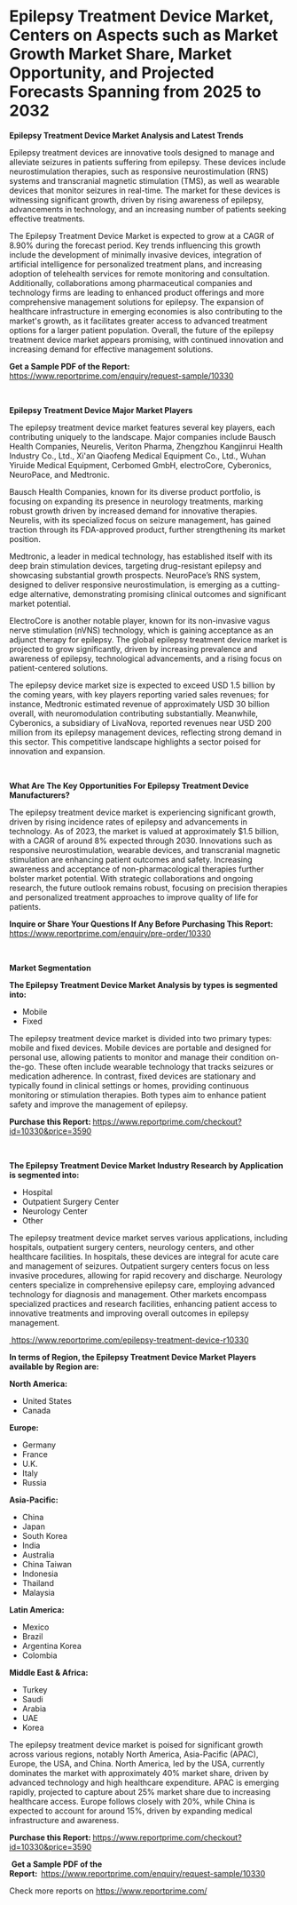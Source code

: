 <p><h1>Epilepsy Treatment Device Market, Centers on Aspects such as Market Growth Market Share, Market Opportunity, and Projected Forecasts Spanning from 2025 to 2032</h1></p><p><strong>Epilepsy Treatment Device Market Analysis and Latest Trends</strong></p>
<p><p>Epilepsy treatment devices are innovative tools designed to manage and alleviate seizures in patients suffering from epilepsy. These devices include neurostimulation therapies, such as responsive neurostimulation (RNS) systems and transcranial magnetic stimulation (TMS), as well as wearable devices that monitor seizures in real-time. The market for these devices is witnessing significant growth, driven by rising awareness of epilepsy, advancements in technology, and an increasing number of patients seeking effective treatments.</p><p>The Epilepsy Treatment Device Market is expected to grow at a CAGR of 8.90% during the forecast period. Key trends influencing this growth include the development of minimally invasive devices, integration of artificial intelligence for personalized treatment plans, and increasing adoption of telehealth services for remote monitoring and consultation. Additionally, collaborations among pharmaceutical companies and technology firms are leading to enhanced product offerings and more comprehensive management solutions for epilepsy. The expansion of healthcare infrastructure in emerging economies is also contributing to the market's growth, as it facilitates greater access to advanced treatment options for a larger patient population. Overall, the future of the epilepsy treatment device market appears promising, with continued innovation and increasing demand for effective management solutions.</p></p>
<p><strong>Get a Sample PDF of the Report:&nbsp;</strong> <a href="https://www.reportprime.com/enquiry/request-sample/10330?utm_campaign=3227&utm_medium=2&utm_source=Github&utm_content=ia&utm_term=20032025&utm_id=epilepsy-treatment-device">https://www.reportprime.com/enquiry/request-sample/10330</a></p>
<p>&nbsp;</p>
<p><strong>Epilepsy Treatment Device Major Market Players</strong></p>
<p><p>The epilepsy treatment device market features several key players, each contributing uniquely to the landscape. Major companies include Bausch Health Companies, Neurelis, Veriton Pharma, Zhengzhou Kangjinrui Health Industry Co., Ltd., Xi'an Qiaofeng Medical Equipment Co., Ltd., Wuhan Yiruide Medical Equipment, Cerbomed GmbH, electroCore, Cyberonics, NeuroPace, and Medtronic.</p><p>Bausch Health Companies, known for its diverse product portfolio, is focusing on expanding its presence in neurology treatments, marking robust growth driven by increased demand for innovative therapies. Neurelis, with its specialized focus on seizure management, has gained traction through its FDA-approved product, further strengthening its market position. </p><p>Medtronic, a leader in medical technology, has established itself with its deep brain stimulation devices, targeting drug-resistant epilepsy and showcasing substantial growth prospects. NeuroPace’s RNS system, designed to deliver responsive neurostimulation, is emerging as a cutting-edge alternative, demonstrating promising clinical outcomes and significant market potential.</p><p>ElectroCore is another notable player, known for its non-invasive vagus nerve stimulation (nVNS) technology, which is gaining acceptance as an adjunct therapy for epilepsy. The global epilepsy treatment device market is projected to grow significantly, driven by increasing prevalence and awareness of epilepsy, technological advancements, and a rising focus on patient-centered solutions. </p><p>The epilepsy device market size is expected to exceed USD 1.5 billion by the coming years, with key players reporting varied sales revenues; for instance, Medtronic estimated revenue of approximately USD 30 billion overall, with neuromodulation contributing substantially. Meanwhile, Cyberonics, a subsidiary of LivaNova, reported revenues near USD 200 million from its epilepsy management devices, reflecting strong demand in this sector. This competitive landscape highlights a sector poised for innovation and expansion.</p></p>
<p>&nbsp;</p>
<p><strong>What Are The Key Opportunities For Epilepsy Treatment Device Manufacturers?</strong></p>
<p><p>The epilepsy treatment device market is experiencing significant growth, driven by rising incidence rates of epilepsy and advancements in technology. As of 2023, the market is valued at approximately $1.5 billion, with a CAGR of around 8% expected through 2030. Innovations such as responsive neurostimulation, wearable devices, and transcranial magnetic stimulation are enhancing patient outcomes and safety. Increasing awareness and acceptance of non-pharmacological therapies further bolster market potential. With strategic collaborations and ongoing research, the future outlook remains robust, focusing on precision therapies and personalized treatment approaches to improve quality of life for patients.</p></p>
<p><strong>Inquire or Share Your Questions If Any Before Purchasing This Report:</strong> <a href="https://www.reportprime.com/enquiry/pre-order/10330?utm_campaign=3227&utm_medium=2&utm_source=Github&utm_content=ia&utm_term=20032025&utm_id=epilepsy-treatment-device">https://www.reportprime.com/enquiry/pre-order/10330</a></p>
<p>&nbsp;</p>
<p><strong>Market Segmentation</strong></p>
<p><strong>The Epilepsy Treatment Device Market Analysis by types is segmented into:</strong></p>
<p><ul><li>Mobile</li><li>Fixed</li></ul></p>
<p><p>The epilepsy treatment device market is divided into two primary types: mobile and fixed devices. Mobile devices are portable and designed for personal use, allowing patients to monitor and manage their condition on-the-go. These often include wearable technology that tracks seizures or medication adherence. In contrast, fixed devices are stationary and typically found in clinical settings or homes, providing continuous monitoring or stimulation therapies. Both types aim to enhance patient safety and improve the management of epilepsy.</p></p>
<p><strong>Purchase this Report:&nbsp;</strong><a href="https://www.reportprime.com/checkout?id=10330&price=3590&utm_campaign=3227&utm_medium=2&utm_source=Github&utm_content=ia&utm_term=20032025&utm_id=epilepsy-treatment-device">https://www.reportprime.com/checkout?id=10330&price=3590</a></p>
<p>&nbsp;</p>
<p><strong>The Epilepsy Treatment Device Market Industry Research by Application is segmented into:</strong></p>
<p><ul><li>Hospital</li><li>Outpatient Surgery Center</li><li>Neurology Center</li><li>Other</li></ul></p>
<p><p>The epilepsy treatment device market serves various applications, including hospitals, outpatient surgery centers, neurology centers, and other healthcare facilities. In hospitals, these devices are integral for acute care and management of seizures. Outpatient surgery centers focus on less invasive procedures, allowing for rapid recovery and discharge. Neurology centers specialize in comprehensive epilepsy care, employing advanced technology for diagnosis and management. Other markets encompass specialized practices and research facilities, enhancing patient access to innovative treatments and improving overall outcomes in epilepsy management.</p></p>
<p><a href="https://www.reportprime.com/epilepsy-treatment-device-r10330?utm_campaign=3227&utm_medium=2&utm_source=Github&utm_content=ia&utm_term=20032025&utm_id=epilepsy-treatment-device">&nbsp;https://www.reportprime.com/epilepsy-treatment-device-r10330</a></p>
<p><strong>In terms of Region, the Epilepsy Treatment Device Market Players available by Region are:</strong></p>
<p>
    <p> <strong> North America: </strong>
        <ul>
            <li>United States</li>
            <li>Canada</li>
        </ul>
        </p> 
    <p> <strong> Europe: </strong>
        <ul>
            <li>Germany</li>
            <li>France</li>
            <li>U.K.</li>
            <li>Italy</li>
            <li>Russia</li>
        </ul>
        </p> 
    <p> <strong> Asia-Pacific: </strong>
        <ul>
            <li>China</li>
            <li>Japan</li>
            <li>South Korea</li>
            <li>India</li>
            <li>Australia</li>
            <li>China Taiwan</li>
            <li>Indonesia</li>
            <li>Thailand</li>
            <li>Malaysia</li>
        </ul>
        </p> 
    <p> <strong> Latin America: </strong>
        <ul>
            <li>Mexico</li>
            <li>Brazil</li>
            <li>Argentina Korea</li>
            <li>Colombia</li>
        </ul>
        </p> 
    <p> <strong> Middle East & Africa: </strong>
        <ul>
            <li>Turkey</li>
            <li>Saudi</li>
            <li>Arabia</li>
            <li>UAE</li>
            <li>Korea</li>
        </ul>
    </p>
    </p>
<p><p>The epilepsy treatment device market is poised for significant growth across various regions, notably North America, Asia-Pacific (APAC), Europe, the USA, and China. North America, led by the USA, currently dominates the market with approximately 40% market share, driven by advanced technology and high healthcare expenditure. APAC is emerging rapidly, projected to capture about 25% market share due to increasing healthcare access. Europe follows closely with 20%, while China is expected to account for around 15%, driven by expanding medical infrastructure and awareness.</p></p>
<p><strong>Purchase this Report: </strong><a href="https://www.reportprime.com/checkout?id=10330&price=3590&utm_campaign=3227&utm_medium=2&utm_source=Github&utm_content=ia&utm_term=20032025&utm_id=epilepsy-treatment-device">https://www.reportprime.com/checkout?id=10330&price=3590</a></p>
<p>&nbsp;<strong>Get a Sample PDF of the Report:&nbsp;&nbsp;</strong><a href="https://www.reportprime.com/enquiry/request-sample/10330?utm_campaign=3227&utm_medium=2&utm_source=Github&utm_content=ia&utm_term=20032025&utm_id=epilepsy-treatment-device">https://www.reportprime.com/enquiry/request-sample/10330</a></p>
<p><strong></strong></p>
<p>Check more reports on <a href="https://www.reportprime.com/?utm_campaign=3227&utm_medium=2&utm_source=Github&utm_content=ia&utm_term=20032025&utm_id=epilepsy-treatment-device">https://www.reportprime.com/</a></p>